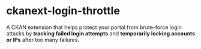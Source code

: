 # ckanext-login-throttle

A CKAN extension that helps protect your portal from brute-force login attacks by **tracking failed login attempts** and **temporarily locking accounts or IPs** after too many failures.